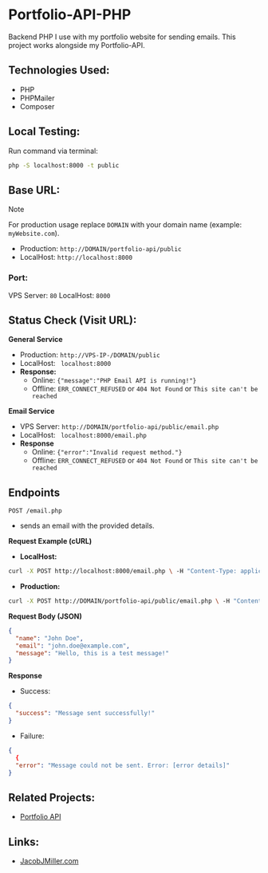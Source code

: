 # Portfolio-API-PHP
Backend PHP I use with my portfolio website for sending emails. This project works alongside my Portfolio-API.

## Technologies Used:
* PHP
* PHPMailer
* Composer

## Local Testing:
Run command via terminal: 
```bash
php -S localhost:8000 -t public
```

## Base URL:
> [!NOTE]  
> For production usage replace `DOMAIN` with your domain name (example: ``myWebsite.com``).

* Production: ```http://DOMAIN/portfolio-api/public```
* LocalHost: ```http://localhost:8000```

### Port:
VPS Server: ```80```
LocalHost: ```8000```

## Status Check (Visit URL):
**General Service**
* Production: ```http://VPS-IP-/DOMAIN/public```
* LocalHost: ``` localhost:8000```
* **Response:**
  * Online: ```{"message":"PHP Email API is running!"}```
  * Offline: ```ERR_CONNECT_REFUSED``` or ```404 Not Found``` or ```This site can't be reached```

**Email Service**
* VPS Server: ```http://DOMAIN/portfolio-api/public/email.php```
* LocalHost: ``` localhost:8000/email.php```
* **Response**
  * Online: ```{"error":"Invalid request method."}```
  * Offline: ```ERR_CONNECT_REFUSED``` or ```404 Not Found``` or ```This site can't be reached```


## Endpoints
```POST /email.php```
* sends an email with the provided details.

**Request Example (cURL)**
* **LocalHost:**
``` sh
curl -X POST http://localhost:8000/email.php \ -H "Content-Type: application/json" \ -d '{"name":"John Doe","email":"johndoe@example.com","message":"Hello!"}'
```
* **Production:**
``` sh
curl -X POST http://DOMAIN/portfolio-api/public/email.php \ -H "Content-Type: application/json" \ -d '{"name":"John Doe","email":"johndoe@example.com","message":"Hello!"}'
```

**Request Body (JSON)**
``` json
{
  "name": "John Doe",
  "email": "john.doe@example.com",
  "message": "Hello, this is a test message!"
}
```
**Response**
* Success:
``` json
{
  "success": "Message sent successfully!"
}
```
* Failure:
``` json
{
  {
  "error": "Message could not be sent. Error: [error details]"
}
```

## Related Projects:
* [Portfolio API](https://github.com/JMiller7334/portfolio-api)

## Links:
* [JacobJMiller.com](https://JacobJMiller.com)
